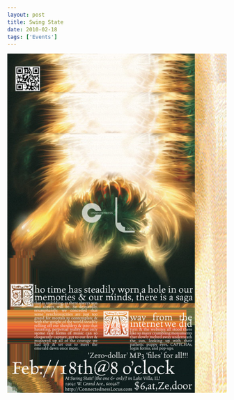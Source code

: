 ```yaml
---
layout: post
title: Swing State
date: 2010-02-18
tags: ['Events']
---
```

![Swing State](/assets/images/2010-02-18.jpg)
